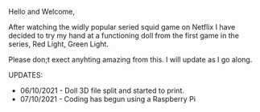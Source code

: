 Hello and Welcome,

After watching the widly popular seried squid game on Netflix I have decided to try my hand at a functioning doll from the first game in the series, Red Light, Green Light.

Please don;t exect anyhting amazing from this.  I will update as I go along.

UPDATES:
  - 06/10/2021 - Doll 3D file split and started to print.
  - 07/10/2021 - Coding has begun using a Raspberry Pi
